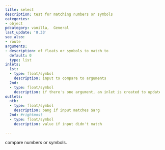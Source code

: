 ```yaml
---
title: select
description: test for matching numbers or symbols
categories:
- object
pdcategory: vanilla,  General
last_update: '0.33'
see_also:
- route
arguments:
- description: of floats or symbols to match to
  default: 0
  type: list
inlets:
  1st:
  - type: float/symbol
    description: input to compare to arguments
  2nd:
  - type: float/symbol
    description: if there's one argument, an inlet is created to update it
outlets:
  nth:
  - type: float/symbol
    description: bang if input matches $arg
  2nd: #rightmost
  - type: float/symbol
    description: value if input didn't match

---
```

compare numbers or symbols.

